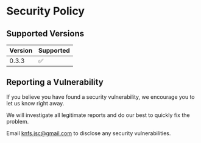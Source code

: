 # Security Policy

## Supported Versions

| Version | Supported          |
| ------- | ------------------ |
| 0.3.3   | :white_check_mark: |


## Reporting a Vulnerability

If you believe you have found a security vulnerability, we encourage you to let us know right away.

We will investigate all legitimate reports and do our best to quickly fix the problem.

Email knfs.jsc@gmail.com to disclose any security vulnerabilities.
